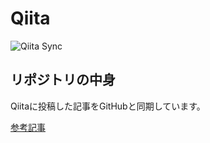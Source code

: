 # Qiita

![Qiita Sync](https://github.com/interceptor128/Qiita/actions/workflows/qiita_sync_check.yml/badge.svg)

## リポジトリの中身

Qiitaに投稿した記事をGitHubと同期しています。

[参考記事](https://qiita.com/ryokat3/items/d054b95f68810f70b136)
